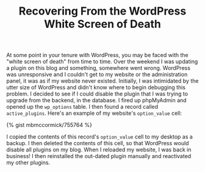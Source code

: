 ﻿---
layout: post
title: "Recovering From the WordPress White Screen of Death"
---

At some point in your tenure with WordPress, you may be faced with the "white screen of death" from time to time. Over the weekend I was updating a plugin on this blog and something, somewhere went wrong. WordPress was unresponsive and I couldn't get to my website or the administration panel, it was as if my website never existed. Initially, I was intimidated by the utter size of WordPress and didn't know where to begin debugging this problem. I decided to see if I could disable the plugin that I was trying to upgrade from the backend, in the database. I fired up phpMyAdmin and opened up the `wp_options` table. I then found a record called `active_plugins`. Here's an example of my website's `option_value` cell:

{% gist mbmccormick/755764 %}

I copied the contents of this record's `option_value` cell to my desktop as a backup. I then deleted the contents of this cell, so that WordPress would disable all plugins on my blog. When I reloaded my website, I was back in business! I then reinstalled the out-dated plugin manually and reactivated my other plugins.
